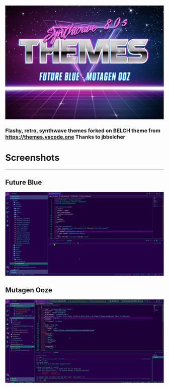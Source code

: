 ![image](https://raw.githubusercontent.com/Sanchodelniglo/synthwave80s-theme/master/screenshots/banner.jpg)

### Flashy, retro, synthwave themes forked on BELCH theme from https://themes.vscode.one Thanks to jbbelcher

# Screenshots

***

## Future Blue

![image](https://raw.githubusercontent.com/Sanchodelniglo/synthwave80s-theme/master/screenshots/future-blue.png)

## Mutagen Ooze

![image](https://raw.githubusercontent.com/Sanchodelniglo/synthwave80s-theme/master/screenshots/mutagen-ooze.png)
